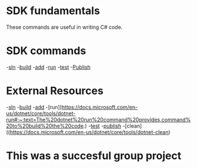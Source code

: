 # SDK fundamentals

These commands are useful in writing C# code.

# SDK commands

-[sln](./commands/sln.md) -[build](./commands/build.md) -[add](./commands/add.md) -[run](./commands/run.md) -[test](./commands/test.md) -[Publish](./commands/publish.md)

# External Resources

-[sln](https://docs.microsoft.com/en-us/dotnet/core/tools/dotnet-run#:~:text=The%20dotnet%20run%20command%20provides,command%20to%20build%20the%20code.) 
-[build](https://docs.microsoft.com/en-us/dotnet/core/tools/dotnet-build) 
-[add](https://docs.microsoft.com/en-us/dotnet/core/tools/dotnet-add-package) 
-[run])https://docs.microsoft.com/en-us/dotnet/core/tools/dotnet-run#:~:text=The%20dotnet%20run%20command%20provides,command%20to%20build%20the%20code.) 
-[test](<(https://docs.microsoft.com/en-us/dotnet/core/tools/dotnet-test)>) 
-[publish](https://docs.microsoft.com/en-us/dotnet/core/tools/dotnet-publish) 
-[clean]((https://docs.microsoft.com/en-us/dotnet/core/tools/dotnet-clean)


# This was a succesful group project